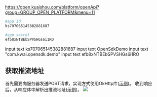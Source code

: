 https://open.kuaishou.com/platform/openApi?group=GROUP_OPEN_PLATFORM&menu=11

```bash
#app id
ks707065145382881687
```

```bash
#app secret
efb8xNTBEbSPVSHGs6i1RO
```

input text ks707065145382881687
input text OpenSdkDemo
input text "com.kwai.opensdk.demo"
input text efb8xNTBEbSPVSHGs6i1RO

## 获取推流地址
首先需要向服务器发送POST请求，实现方式使用OkHttp库([示例](https://square.github.io/okhttp/recipes/#posting-a-multipart-request-kt-java))。
收到响应后，从响应体中解析出推流地址([示例](https://square.github.io/okhttp/recipes/#parse-a-json-response-with-moshi-kt-java))。
![](https://cdn.staticaly.com/gh/LBZZYZ/picx-images-hosting@master/微信截图_20230418113718.3t4esl3qlgs0.webp)